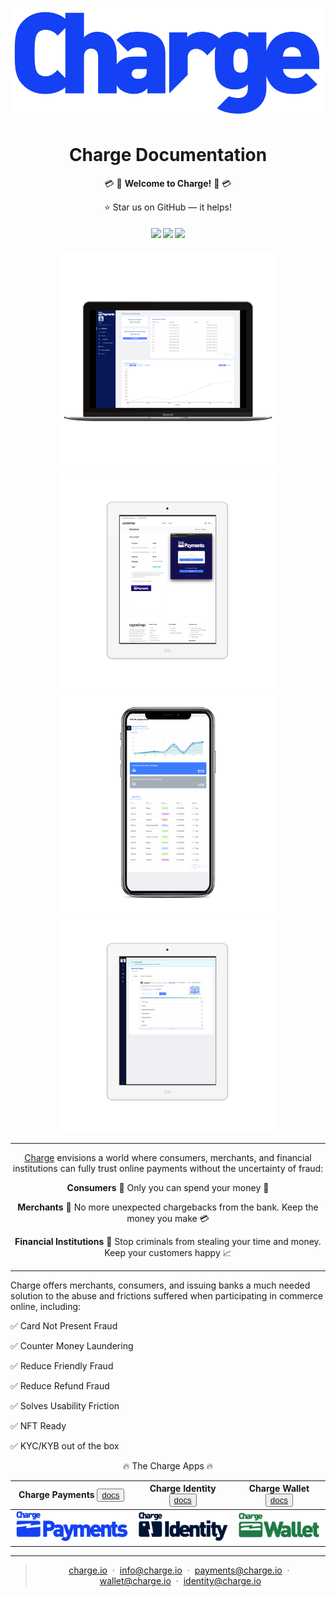 ![Alt text](/images/charge_primary.png?raw=true 'Charge_logo')

<h1 align="center">
  Charge Documentation
</h1>

<div align="center">

  :credit_card: :money_with_wings: **Welcome to Charge!** :money_with_wings: :credit_card: 

  :star: Star us on GitHub — it helps!

</div>

<div align="center">
  <h4>
    <a href="https://img.shields.io/badge/Charge-Next%20Gen.%20Financial%20Services-blue"><img src="https://img.shields.io/badge/Charge-Next%20Gen.%20Financial%20Services-blue"/></a>
    <a href="https://github.com/charge-tech/charge-docs/issues"><img src="https://img.shields.io/badge/contributions-welcome-brightgreen.svg?style=flat"/></a>
    <a href="https://twitter.com/ChargePayments"><img src="https://img.shields.io/twitter/url/https/twitter.com/fold_left.svg?style=social&label=Follow%20%40Charge"/></a>


  </h4>
</div>

<p align="center">
  <img src="./images/screens/payments_dashboard.png" width="350" alt="payments_dashboard"/> 
  <img src="./images/screens/tablet_payments_checkout.png" width="350" alt="tablet_payments_checkout" />
  <img src="./images/screens/mobile_identity_dashboard.png" width="350" alt="mobile_identity_dashboard" />
  <img src="./images/screens/tablet_identity_widget_view.png" width="350" alt="tablet_identity_widget_view" />
</p>

---

<div align="center">
  
  [Charge](https://www.charge.io) envisions a world where consumers, merchants, and financial institutions can fully trust online payments without the uncertainty of fraud:

  **Consumers**
  :couple:
  Only you can spend your money :money_with_wings:

  **Merchants**
  :convenience_store:
  No more unexpected chargebacks from the bank. Keep the money you make :credit_card: 

  **Financial Institutions**
  :bank:
  Stop criminals from stealing your time and money. Keep your customers happy :chart_with_upwards_trend:

</div>

---


Charge offers merchants, consumers, and issuing banks a much needed solution to the abuse and frictions suffered when participating in commerce online, including:

:white_check_mark: Card Not Present Fraud

:white_check_mark: Counter Money Laundering

:white_check_mark: Reduce Friendly Fraud

:white_check_mark: Reduce Refund Fraud

:white_check_mark: Solves Usability Friction

:white_check_mark: NFT Ready

:white_check_mark: KYC/KYB out of the box


<div align="center">

:fire:
The Charge Apps
:fire:

</div>

| Charge Payments <button name="button">[docs](./docs/charge_payments.md)</button> | Charge Identity <button name="button">[docs](./docs/charge_identity.md)</button> | Charge Wallet <button name="button">[docs](./docs/charge_wallet.md)</button> |
|:--------------------------------------------------------------------------------:|:--------------------------------------------------------------------------------:|:----------------------------------------------------------------------------:|
|       ![Alt text](/images/charge_payments.png?raw=true 'Charge_payments')        |       ![Alt text](/images/charge_identity.png?raw=true 'Charge_identity')        |      ![Alt text](/images/charge_wallet.png?raw=true 'Charge_identity')       |

---

<div align="center">

> [charge.io](https://www.charge.io) &nbsp;&middot;&nbsp;
> [info@charge.io](mailto:info@charge.io?subject=[GitHub]) &nbsp;&middot;&nbsp;
> [payments@charge.io](mailto:payments@charge.io?subject=[GitHub]) &nbsp;&middot;&nbsp;
> [wallet@charge.io](mailto:wallet@charge.io?subject=[GitHub]) &nbsp;&middot;&nbsp;
> [identity@charge.io](mailto:identity@charge.io?subject=[GitHub])

</div>
